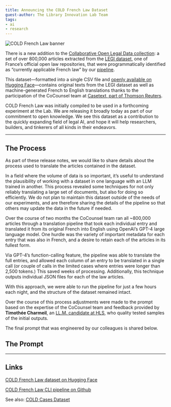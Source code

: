 ```yaml
---
title: Announcing the COLD French Law Dataset
guest-author: The Library Innovation Lab Team
tags:
- ai
- research
---
```

![COLD French Law banner](https://lil-blog-media.s3.amazonaws.com/COLDfrenchlaw.webp)

There is a new addition to the [Collaborative Open Legal Data collection](https://huggingface.co/harvard-lil): a set of over 800,000 articles extracted from the [LEGI dataset](https://www.data.gouv.fr/fr/datasets/legi-codes-lois-et-reglements-consolides/), one of France’s official open law repositories, that were programmatically identified as “currently applicable French law” by our [pipeline](https://github.com/harvard-lil/cold-french-law-pipeline).

This dataset—formatted into a single CSV file and [openly available on Hugging Face](https://huggingface.co/datasets/harvard-lil/cold-french-law)—contains original texts from the LEGI dataset as well as machine-generated French to English translations thanks to the participation of the CoCounsel team at [Casetext, part of Thomson Reuters](https://www.thomsonreuters.com/en/artificial-intelligence.html).

COLD French Law was initially compiled to be used in a forthcoming experiment at the Lab. We are releasing it broadly today as part of our commitment to open knowledge. We see this dataset as a contribution to the quickly expanding field of legal AI, and hope it will help researchers, builders, and tinkerers of all kinds in their endeavors.

---
## The Process
As part of these release notes, we would like to share details about the process used to translate the articles contained in the dataset.

In a field where the volume of data is so important, it’s useful to understand the plausibility of working with a dataset in one language with an LLM trained in another. This process revealed some techniques for not only reliably translating a large set of documents, but also for doing so efficiently. We do not plan to maintain this dataset outside of the needs of our experiments, and are therefore sharing the details of the pipeline so that others may update the data in the future if needed.

Over the course of two months the CoCounsel team ran all ~800,000 articles through a translation pipeline that took each individual entry and translated it from its original French into English using OpenAI’s GPT-4 large language model. One hurdle was the variety of important metadata for each entry that was also in French, and a desire to retain each of the articles in its fullest form.

Via GPT-4’s function-calling feature, the pipeline was able to translate the full entries, and allowed each column of an entry to be translated in a single call (or couple of calls in the limited cases where entries were longer than 2,500 tokens.) This saved weeks of processing. Additionally, this technique outputs individual JSON files for each of the law articles.

With this approach, we were able to run the pipeline for just a few hours each night, and the structure of the dataset remained intact.

Over the course of this process adjustments were made to the prompt based on the expertise of the CoCounsel team and feedback provided by **Timothée Charmeil**, an [LL.M. candidate at HLS](https://hls.harvard.edu/graduate-program/ll-m-program/), who quality tested samples of the initial outputs.

The final prompt that was engineered by our colleagues is shared below.

## The Prompt

<script src="https://gist.github.com/clare-stanton/441d8183d989c88e42def1fb2c392a3f.js"></script>

---
## Links
[COLD French Law dataset on Hugging Face](https://huggingface.co/datasets/harvard-lil/cold-french-law)

[COLD French Law CLI pipeline on Github](https://github.com/harvard-lil/cold-french-law-pipeline)

See also: [COLD Cases Dataset](https://huggingface.co/datasets/harvard-lil/cold-cases)

